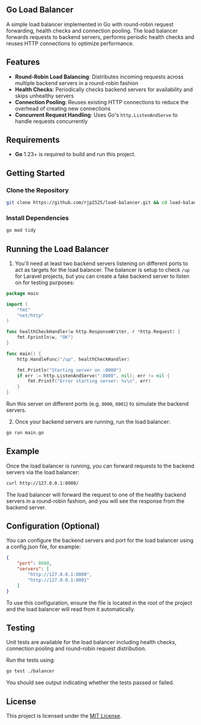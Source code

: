 ## Go Load Balancer

A simple load balancer implemented in Go with round-robin request forwarding, health checks and connection pooling. The load balancer forwards requests to backend servers, performs periodic health checks and reuses HTTP connections to optimize performance.

## Features

- **Round-Robin Load Balancing**: Distributes incoming requests across multiple backend servers in a round-robin fashion
- **Health Checks**: Periodically checks backend servers for availability and skips unhealthy servers
- **Connection Pooling**: Reuses existing HTTP connections to reduce the overhead of creating new connections
- **Concurrent Request Handling**: Uses Go's `http.ListenAndServe` to handle requests concurrently

## Requirements

- **Go** 1.23+ is required to build and run this project.

## Getting Started

### Clone the Repository

```bash
git clone https://github.com/rjp2525/load-balancer.git && cd load-balancer
```

### Install Dependencies

```bash
go mod tidy
```

## Running the Load Balancer

1. You'll need at least two backend servers listening on different ports to act as targets for the load balancer. The balancer is setup to check `/up` for Laravel projects, but you can create a fake backend server to listen on for testing purposes:
  ```go
  package main

  import (
      "fmt"
      "net/http"
  )

  func healthCheckHandler(w http.ResponseWriter, r *http.Request) {
      fmt.Fprintln(w, "OK")
  }

  func main() {
      http.HandleFunc("/up", healthCheckHandler)

      fmt.Println("Starting server on :8000")
      if err := http.ListenAndServe(":8000", nil); err != nil {
          fmt.Printf("Error starting server: %s\n", err)
      }
  }
  ```

  Run this server on different ports (e.g. `8000`, `8001`) to simulate the backend servers.

2. Once your backend servers are running, run the load balancer:
  ```bash
  go run main.go
  ```

## Example

Once the load balancer is running, you can forward requests to the backend servers via the load balancer:
```bash
curl http://127.0.0.1:8080/
```

The load balancer will forward the request to one of the healthy backend servers in a round-robin fashion, and you will see the response from the backend server.

## Configuration (Optional)

You can configure the backend servers and port for the load balancer using a config.json file, for example:

```json
{
    "port": 8080,
    "servers": [
        "http://127.0.0.1:8000",
        "http://127.0.0.1:8001"
    ]
}
```

To use this configuration, ensure the file is located in the root of the project and the load balancer will read from it automatically.

## Testing

Unit tests are available for the load balancer including health checks, connection pooling and round-robin request distribution.

Run the tests using:
```bash
go test ./balancer
```

You should see output indicating whether the tests passed or failed.

## License

This project is licensed under the [MIT License](LICENSE.md).
